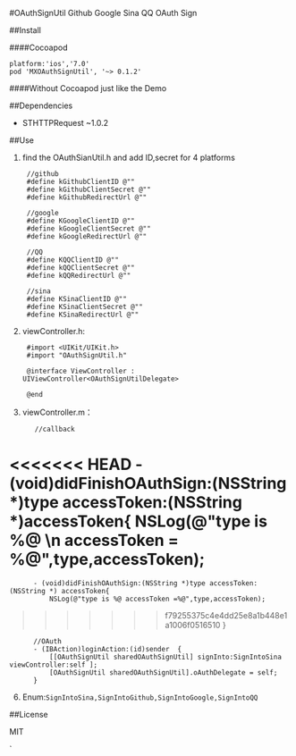 #OAuthSignUtil
Github Google Sina QQ OAuth Sign

##Install

####Cocoapod
	
	platform:'ios','7.0'
	pod 'MXOAuthSignUtil', '~> 0.1.2'

####Without Cocoapod
	just like the Demo

##Dependencies

 - STHTTPRequest ~1.0.2

##Use
1. find the OAuthSianUtil.h and add ID,secret for 4 platforms
	
		//github
		#define kGithubClientID @""
		#define kGithubClientSecret @""
		#define kGithubRedirectUrl @""
		
		//google
		#define KGoogleClientID @""
		#define kGoogleClientSecret @""
		#define kGoogleRedirectUrl @""
		
		//QQ
		#define KQQClientID @""
		#define kQQClientSecret @""
		#define kQQRedirectUrl @""
		
		//sina
		#define KSinaClientID @""
		#define KSinaClientSecret @""
		#define KSinaRedirectUrl @""
	
2. viewController.h:


		#import <UIKit/UIKit.h>
		#import "OAuthSignUtil.h"
		
		@interface ViewController : UIViewController<OAuthSignUtilDelegate>
		
		@end


3. viewController.m：


		  //callback
<<<<<<< HEAD
		  -(void)didFinishOAuthSign:(NSString *)type accessToken:(NSString *)accessToken{
		     NSLog(@"type is %@ \n accessToken = %@",type,accessToken);
=======
		  - (void)didFinishOAuthSign:(NSString *)type accessToken:(NSString *) accessToken{
		      NSLog(@"type is %@ accessToken =%@",type,accessToken);
>>>>>>> f79255375c4e4dd25e8a1b448e1a1006f0516510
		  }

		
		  //OAuth
		  - (IBAction)loginAction:(id)sender  {
		      [[OAuthSignUtil sharedOAuthSignUtil] signInto:SignIntoSina viewController:self ];
		      [OAuthSignUtil sharedOAuthSignUtil].oAuthDelegate = self;
		  }

 
   
6. Enum:`SignIntoSina,SignIntoGithub,SignIntoGoogle,SignIntoQQ`

##License

MIT












`
